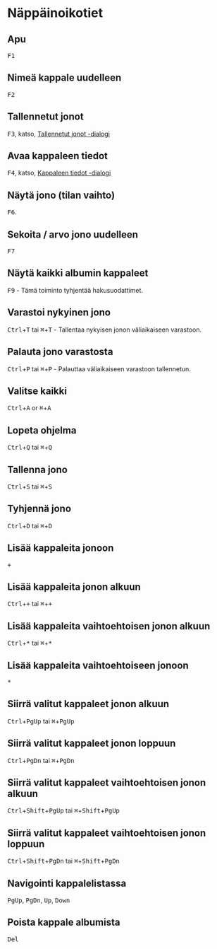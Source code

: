# Näppäinoikotiet

## Apu
<kbd>F1</kbd>

## Nimeä kappale uudelleen
<kbd>F2</kbd>

## Tallennetut jonot
<kbd>F3</kbd>, katso, [Tallennetut jonot -dialogi](saved_queues_dialog.md)

## Avaa kappaleen tiedot
<kbd>F4</kbd>, katso, [Kappaleen tiedot -dialogi](track_info.md)

## Näytä jono (tilan vaihto)
<kbd>F6</kbd>.

## Sekoita / arvo jono uudelleen
<kbd>F7</kbd>

## Näytä kaikki albumin kappaleet
<kbd>F9</kbd> - Tämä toiminto tyhjentää hakusuodattimet.

## Varastoi nykyinen jono
<kbd>Ctrl</kbd>+<kbd>T</kbd> tai <kbd>⌘</kbd>+<kbd>T</kbd> - Tallentaa nykyisen jonon väliaikaiseen varastoon.

## Palauta jono varastosta
<kbd>Ctrl</kbd>+<kbd>P</kbd> tai <kbd>⌘</kbd>+<kbd>P</kbd> - Palauttaa väliaikaiseen varastoon tallennetun.

## Valitse kaikki
<kbd>Ctrl</kbd>+<kbd>A</kbd> or <kbd>⌘</kbd>+<kbd>A</kbd>

## Lopeta ohjelma
<kbd>Ctrl</kbd>+<kbd>Q</kbd> tai <kbd>⌘</kbd>+<kbd>Q</kbd>

## Tallenna jono
<kbd>Ctrl</kbd>+<kbd>S</kbd> tai <kbd>⌘</kbd>+<kbd>S</kbd>

## Tyhjennä jono
<kbd>Ctrl</kbd>+<kbd>D</kbd> tai <kbd>⌘</kbd>+<kbd>D</kbd>

## Lisää kappaleita jonoon
<kbd>+</kbd>

## Lisää kappaleita jonon alkuun
<kbd>Ctrl</kbd>+<kbd>+</kbd> tai <kbd>⌘</kbd>+<kbd>+</kbd>

## Lisää kappaleita vaihtoehtoisen jonon alkuun
<kbd>Ctrl</kbd>+<kbd>\*</kbd> tai <kbd>⌘</kbd>+<kbd>\*</kbd>

## Lisää kappaleita vaihtoehtoiseen jonoon
<kbd>*</kbd>

## Siirrä valitut kappaleet jonon alkuun
<kbd>Ctrl</kbd>+<kbd>PgUp</kbd> tai <kbd>⌘</kbd>+<kbd>PgUp</kbd>

## Siirrä valitut kappaleet jonon loppuun
<kbd>Ctrl</kbd>+<kbd>PgDn</kbd> tai <kbd>⌘</kbd>+<kbd>PgDn</kbd>

## Siirrä valitut kappaleet vaihtoehtoisen jonon alkuun
<kbd>Ctrl</kbd>+<kbd>Shift</kbd>+<kbd>PgUp</kbd> tai <kbd>⌘</kbd>+<kbd>Shift</kbd>+<kbd>PgUp</kbd>

## Siirrä valitut kappaleet vaihtoehtoisen jonon loppuun
<kbd>Ctrl</kbd>+<kbd>Shift</kbd>+<kbd>PgDn</kbd> tai <kbd>⌘</kbd>+<kbd>Shift</kbd>+<kbd>PgDn</kbd>

## Navigointi kappalelistassa
<kbd>PgUp</kbd>, <kbd>PgDn</kbd>, <kbd>Up</kbd>, <kbd>Down</kbd>

## Poista kappale albumista
<kbd>Del</kbd>
